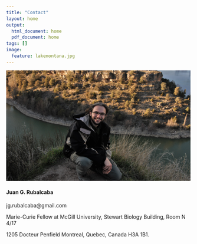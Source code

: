 ```yaml
---
title: "Contact"
layout: home
output:
  html_document: home
  pdf_document: home
tags: []
image:
  feature: lakemontana.jpg
---
```


<div class="tiles">
<div class="tile">
<img src="../images/jr.jpg" height="300px" width="500px"/>
  </div>
<div class="tile">

<h4> Juan G. Rubalcaba </h4> 
<p> jg.rubalcaba@gmail.com  </p>
<p> Marie-Curie Fellow at McGill University, 
Stewart Biology Building, 
Room N 4/17 </p>
1205 Docteur Penfield
Montreal, Quebec, Canada H3A 1B1.

</div>
